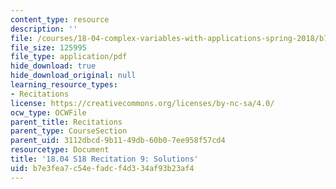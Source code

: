 ```yaml
---
content_type: resource
description: ''
file: /courses/18-04-complex-variables-with-applications-spring-2018/b7e3fea7c54efadcf4d334af93b23af4_MIT18_04S18_Recit9-solutions.pdf
file_size: 125995
file_type: application/pdf
hide_download: true
hide_download_original: null
learning_resource_types:
- Recitations
license: https://creativecommons.org/licenses/by-nc-sa/4.0/
ocw_type: OCWFile
parent_title: Recitations
parent_type: CourseSection
parent_uid: 3112dbcd-9b11-49db-60b0-7ee958f57cd4
resourcetype: Document
title: '18.04 S18 Recitation 9: Solutions'
uid: b7e3fea7-c54e-fadc-f4d3-34af93b23af4
---
```

